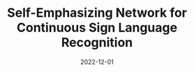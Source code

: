---
# Documentation: https://wowchemy.com/docs/managing-content/

title: 'Self-Emphasizing Network for Continuous Sign Language Recognition'
subtitle: ''
summary: ''
authors:
- Lianyu Hu 
- Liqing Gao
- Zekang liu
- wei Feng
author_notes:
- "First Author"
tags: []
categories: []
date: '2022-12-01'
lastmod: 2022-12-01T19:11:29+08:00
featured: false
draft: false

# Featured image
# To use, add an image named `featured.jpg/png` to your page's folder.
# Focal points: Smart, Center, TopLeft, Top, TopRight, Left, Right, BottomLeft, Bottom, BottomRight.
image:
  caption: ''
  focal_point: ''
  preview_only: false
url_pdf: https://arxiv.org/pdf/2211.17081.pdf
url_code: https://github.com/hulianyuyy/SEN_CSLR

# Projects (optional).
#   Associate this post with one or more of your projects.
#   Simply enter your project's folder or file name without extension.
#   E.g. `projects = ["internal-project"]` references `content/project/deep-learning/index.md`.
#   Otherwise, set `projects = []`.
projects: []
publishDate: '2022-12-01T11:11:27.901116Z'
publication_types:
- '1'
abstract: ''
publication: '*AAAI 2023*'
---
